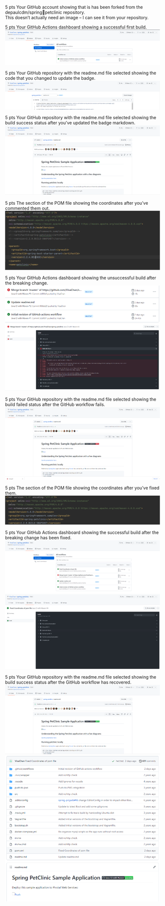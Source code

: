 5 pts Your GitHub account showing that is has been forked from the depaulcdm/springpetclinic repository. <br />
This doesn’t actually need an image – I can see it from your repository. <br />


5 pts Your GitHub Actions dashboard showing a successful first build. <br />
![First Build](images/FirstBuild.PNG) <br />

5 pts Your GitHub repository with the readme.md file selected showing the code that you changed to update the badge. <br />
![New Badge Code](images/BadgeCodeChange.PNG) <br />

5 pts Your GitHub repository with the readme.md file selected showing the build success status after you’ve updated the badge markdown. <br />
![Updated Badge](images/Badge1.PNG) <br />

5 pts The section of the POM file showing the coordinates after you’ve commented them out. <br />
![Commented Out Coordinates](images/CommentedOutCoordinates.PNG) <br />

5 pts Your GitHub Actions dashboard showing the unsuccessful build after the breaking change. <br />
![Failed Actions Board](images/ActionsFailed.PNG) <br />
![Unsuccessful Build](images/failedCoordinates.PNG) <br />

5 pts Your GitHub repository with the readme.md file selected showing the build failed status after the GitHub workflow fails. <br />
![Failed Badge](images/failedReadMe.PNG) <br />

5 pts The section of the POM file showing the coordinates after you’ve fixed them. <br />
![Fixed Coordinates](images/pomFixed.PNG) <br />

5 pts Your GitHub Actions dashboard showing the successful build after the breaking change has been fixed. <br />
![Fixed Actions Board](images/FixedCoordinates.PNG) <br />
![Fixed Build](images/FixedBuild.PNG) <br />

5 pts Your GitHub repository with the readme.md file selected showing the build success status after the GitHub workflow has recovered. <br />
![Fixed Badge](images/FixedReadMe.PNG) <br />
![Fixed Badge With Commit Message](images/FixedBadgeAndCommit.PNG) <br />